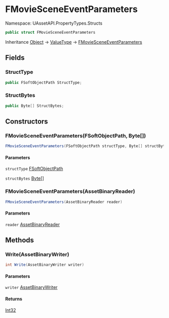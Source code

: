 # FMovieSceneEventParameters

Namespace: UAssetAPI.PropertyTypes.Structs

```csharp
public struct FMovieSceneEventParameters
```

Inheritance [Object](https://docs.microsoft.com/en-us/dotnet/api/system.object) → [ValueType](https://docs.microsoft.com/en-us/dotnet/api/system.valuetype) → [FMovieSceneEventParameters](./uassetapi.propertytypes.structs.fmoviesceneeventparameters.md)

## Fields

### **StructType**

```csharp
public FSoftObjectPath StructType;
```

### **StructBytes**

```csharp
public Byte[] StructBytes;
```

## Constructors

### **FMovieSceneEventParameters(FSoftObjectPath, Byte[])**

```csharp
FMovieSceneEventParameters(FSoftObjectPath structType, Byte[] structBytes)
```

#### Parameters

`structType` [FSoftObjectPath](./uassetapi.propertytypes.objects.fsoftobjectpath.md)<br>

`structBytes` [Byte[]](https://docs.microsoft.com/en-us/dotnet/api/system.byte)<br>

### **FMovieSceneEventParameters(AssetBinaryReader)**

```csharp
FMovieSceneEventParameters(AssetBinaryReader reader)
```

#### Parameters

`reader` [AssetBinaryReader](./uassetapi.assetbinaryreader.md)<br>

## Methods

### **Write(AssetBinaryWriter)**

```csharp
int Write(AssetBinaryWriter writer)
```

#### Parameters

`writer` [AssetBinaryWriter](./uassetapi.assetbinarywriter.md)<br>

#### Returns

[Int32](https://docs.microsoft.com/en-us/dotnet/api/system.int32)<br>

